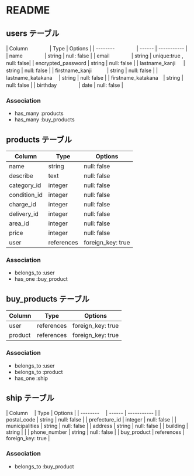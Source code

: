 # README

## users テーブル

| Column       　　　　| Type   | Options     |
| --------     　　　　| ------ | ----------- |
| name         　　　　| string | null: false |
| email        　　　　| string | unique:true , null: false|
| encrypted_password  | string | null: false |
| lastname_kanji   　 | string | null: false |
| firstname_kanji　　　| string | null: false |
| lastname_katakana  　| string | null: false |
| firstname_katakana　| string | null: false |
| birthday     　　　　| date   | null: false |

### Association

- has_many :products
- has_many :buy_products

## products テーブル

| Column      | Type         | Options     |
| ------      | ------       | ----------- |
| name        | string       | null: false |
| describe    | text         | null: false |
| category_id | integer      | null: false |
| condition_id| integer      | null: false |
| charge_id   | integer      | null: false |
| delivery_id | integer      | null: false |
| area_id     | integer      | null: false |
| price       | integer      | null: false |
| user        | references   | foreign_key: true  |

### Association

- belongs_to :user
- has_one :buy_product

## buy_products テーブル

| Column         | Type       | Options     |
| ------         | ---------- | ----------- |
| user           | references | foreign_key: true |
| product        | references | foreign_key: true |
 
### Association

- belongs_to :user
- belongs_to :product
- has_one :ship

## ship テーブル

| Column       　| Type   | Options     |
| --------     　| ------ | ----------- |
| postal_code    | string     | null: false |
| prefecture_id  | integer    | null: false |
| municipalities | string     | null: false |
| address        | string     | null: false |
| building       | string     |             |
| phone_number   | string     | null: false |
| buy_product    | references | foreign_key: true |

### Association

- belongs_to :buy_product
